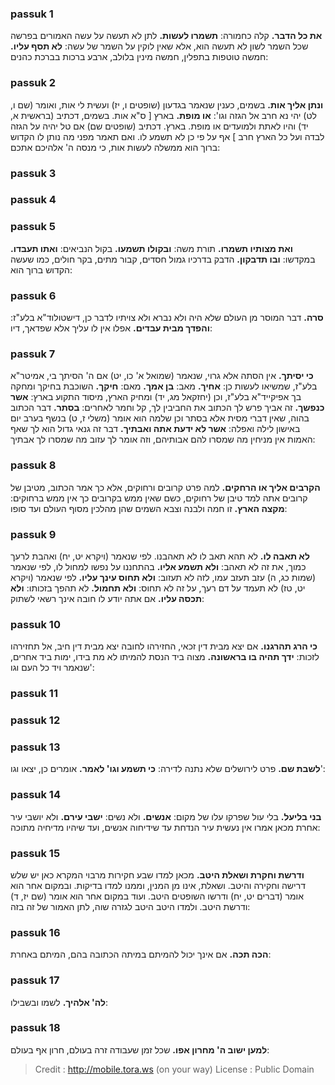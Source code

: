 
### passuk 1
<b>את כל הדבר.</b> קלה כחמורה: 
<b>תשמרו לעשות.</b> לתן לא תעשה על עשה האמורים בפרשה שכל השמר לשון לא תעשה הוא, אלא שאין לוקין על השמר של עשה: 
<b>לא תסף עליו.</b> חמשה טוטפות בתפלין, חמשה מינין בלולב, ארבע ברכות בברכת כהנים:

### passuk 2
<b>ונתן אליך אות.</b> בשמים, כענין שנאמר בגדעון (שופטים ו, יז) ועשית לי אות, ואומר (שם ו, לט) יהי נא חרב אל הגזה וגו': 
<b>או מופת.</b> בארץ [ ס"א אות. בשמים, דכתיב (בראשית א, יד) והיו לאתת ולמועדים או מופת. בארץ. דכתיב (שופטים שם) אם טל יהיה על הגזה לבדה ועל כל הארץ חרב ] אף על פי כן לא תשמע לו. ואם תאמר מפני מה נותן לו הקדוש ברוך הוא ממשלה לעשות אות, כי מנסה ה' אלהיכם אתכם:

### passuk 3

### passuk 4

### passuk 5
<b>ואת מצותיו תשמרו.</b> תורת משה: 
<b>ובקולו תשמעו.</b> בקול הנביאים: 
<b>ואתו תעבדו.</b> במקדשו: 
<b>ובו תדבקון.</b> הדבק בדרכיו גמול חסדים, קבור מתים, בקר חולים, כמו שעשה הקדוש ברוך הוא:

### passuk 6
<b>סרה.</b> דבר המוסר מן העולם שלא היה ולא נברא ולא צויתיו לדבר כן, דישטולוד"א בלע"ז: 
<b>והפדך מבית עבדים.</b> אפלו אין לו עליך אלא שפדאך, דיו:

### passuk 7
<b>כי יסיתך.</b> אין הסתה אלא גרוי, שנאמר (שמואל א' כו, יט) אם ה' הסיתך בי, אמיטר"א בלע"ז, שמשיאו לעשות כן: 
<b>אחיך.</b> מאב: 
<b>בן אמך.</b> מאם: 
<b>חיקך.</b> השוכבת בחיקך ומחקה בך אפיקייד"א בלע"ז, וכן (יחזקאל מג, יד) ומחיק הארץ, מיסוד התקוע בארץ: 
<b>אשר כנפשך.</b> זה אביך פרש לך הכתוב את החביבין לך, קל וחמר לאחרים: 
<b>בסתר.</b> דבר הכתוב בהוה, שאין דברי מסית אלא בסתר וכן שלמה הוא אומר (משלי ז, ט) בנשף בערב יום באישון לילה ואפלה: 
<b>אשר לא ידעת אתה ואבתיך.</b> דבר זה גנאי גדול הוא לך שאף האמות אין מניחין מה שמסרו להם אבותיהם, וזה אומר לך עזוב מה שמסרו לך אבתיך:

### passuk 8
<b>הקרבים אליך או הרחקים.</b> למה פרט קרובים ורחוקים, אלא כך אמר הכתוב, מטיבן של קרובים אתה למד טיבן של רחוקים, כשם שאין ממש בקרובים כך אין ממש ברחוקים: 
<b>מקצה הארץ.</b> זו חמה ולבנה וצבא השמים שהן מהלכין מסוף העולם ועד סופו:

### passuk 9
<b>לא תאבה לו.</b> לא תהא תאב לו לא תאהבנו. לפי שנאמר (ויקרא יט, יח) ואהבת לרעך כמוך, את זה לא תאהב: 
<b>ולא תשמע אליו.</b> בהתחננו על נפשו למחול לו, לפי שנאמר (שמות כג, ה) עזב תעזב עמו, לזה לא תעזוב: 
<b>ולא תחוס עינך עליו.</b> לפי שנאמר (ויקרא יט, טז) לא תעמד על דם רעך, על זה לא תחוס: 
<b>ולא תחמול.</b> לא תהפך בזכותו: 
<b>ולא תכסה עליו.</b> אם אתה יודע לו חובה אינך רשאי לשתוק:

### passuk 10
<b>כי הרג תהרגנו.</b> אם יצא מבית דין זכאי, החזירהו לחובה יצא מבית דין חיב, אל תחזירהו לזכות: 
<b>ידך תהיה בו בראשונה.</b> מצוה ביד הנסת להמיתו לא מת בידו, ימות ביד אחרים, שנאמר ויד כל העם וגו':

### passuk 11

### passuk 12

### passuk 13
<b>לשבת שם.</b> פרט לירושלים שלא נתנה לדירה: 
<b>כי תשמע וגו' לאמר.</b> אומרים כן, יצאו וגו': 

### passuk 14
<b>בני בליעל.</b> בלי עול שפרקו עלו של מקום: 
<b>אנשים.</b> ולא נשים: 
<b>ישבי עירם.</b> ולא יושבי עיר אחרת מכאן אמרו אין נעשית עיר הנדחת עד שידיחוה אנשים, ועד שיהיו מדיחיה מתוכה:

### passuk 15
<b>ודרשת וחקרת ושאלת היטב.</b> מכאן למדו שבע חקירות מרבוי המקרא כאן יש שלש דרישה וחקירה והיטב. ושאלת, אינו מן המנין, וממנו למדו בדיקות. ובמקום אחר הוא אומר (דברים יט, יח) ודרשו השופטים היטב. ועוד במקום אחר הוא אומר (שם יז, ד) ודרשת היטב. ולמדו היטב היטב לגזרה שוה, לתן האמור של זה בזה:

### passuk 16
<b>הכה תכה.</b> אם אינך יכול להמיתם במיתה הכתובה בהם, המיתם באחרת:

### passuk 17
<b>לה' אלהיך.</b> לשמו ובשבילו:

### passuk 18
<b>למען ישוב ה' מחרון אפו.</b> שכל זמן שעבודה זרה בעולם, חרון אף בעולם:

>Credit : http://mobile.tora.ws (on your way)
>License : Public Domain